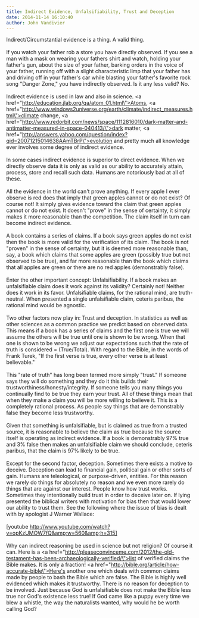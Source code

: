 ```yaml
---
title: Indirect Evidence, Unfalsifiability, Trust and Deception
date: 2014-11-14 16:10:40
author: John Vandivier
---
```




Indirect/Circumstantial evidence is a thing. A valid thing.<br /><br />If you watch your father rob a store you have directly observed. If you see a man with a mask on wearing your fathers shirt and watch, holding your father's gun, about the size of your father, barking orders in the voice of your father, running off with a slight characteristic limp that your father has and driving off in your father's car while blasting your father's favorite rock song \"Danger Zone,\" you have indirectly observed. Is it any less valid? No.<br /><br />Indirect evidence is used in law and also in science. <a href=\"http://education.jlab.org/qa/atom_01.html\">Atoms</a>, <a href=\"http://www.windows2universe.org/earth/climate/indirect_measures.html\">climate change</a>, <a href=\"http://www.redorbit.com/news/space/1112816010/dark-matter-and-antimatter-measured-in-space-040413/\">dark matter</a>, <a href=\"http://answers.yahoo.com/question/index?qid=20071215014638AAmTBrP\">evolution</a> and pretty much all knowledge ever involves some degree of indirect evidence.<br /><br />In some cases indirect evidence is superior to direct evidence. When we directly observe data it is only as valid as our ability to accurately attain, process, store and recall such data. Humans are notoriously bad at all of these.<br /><br />All the evidence in the world can't prove anything. If every apple I ever observe is red does that imply that green apples cannot or do not exist? Of course not! It simply gives evidence toward the claim that green apples cannot or do not exist. It doesn't \"prove\" in the sense of certainty, it simply makes it more reasonable than the competition. The claim itself in turn can become indirect evidence.<br /><br />A book contains a series of claims. If a book says green apples do not exist then the book is more valid for the verification of its claim. The book is not \"proven\" in the sense of certainty, but it is deemed more reasonable than, say, a book which claims that some apples are green (possibly true but not observed to be true), and far more reasonable than the book which claims that all apples are green or there are no red apples (demonstrably false).<br /><br />Enter the other important concept: Unfalsifiability. If a book makes an unfalsifiable claim does it work against its validity? Certainly not! Neither does it work in its favor. Unfalsifiable claims, for the rational mind, are truth-neutral. When presented a single unfalsifiable claim, ceteris paribus, the rational mind would be agnostic.<br /><br />Two other factors now play in: Trust and deception. In statistics as well as other sciences as a common practice we predict based on observed data. This means if a book has a series of claims and the first one is true we will assume the others will be true until one is shown to be wrong. When that one is shown to be wrong we adjust our expectations such that the rate of truth is considered = (True/Total). With regard to the Bible, in the words of Frank Turek, \"If the first verse is true, every other verse is at least believable.\"<br /><br />This \"rate of truth\" has long been termed more simply \"trust.\" If someone says they will do something and they do it this builds their trustworthiness/honesty/integrity. If someone tells you many things you continually find to be true they earn your trust. All of these things mean that when they make a claim you will be more willing to believe it. This is a completely rational process. As people say things that are demonstrably false they become less trustworthy.<br /><br />Given that something is unfalsifiable, but is claimed as true from a trusted source, it is reasonable to believe the claim as true because the source itself is operating as indirect evidence. If a book is demonstrably 97% true and 3% false then makes an unfalsifiable claim we should conclude, ceteris paribus, that the claim is 97% likely to be true.<br /><br />Except for the second factor, deception. Sometimes there exists a motive to deceive. Deception can lead to financial gain, political gain or other sorts of gain. Humans are teleological, or purpose-driven, entities. For this reason we rarely do things for absolutely no reason and we even more rarely do things that are against our interest. People know how trust works. Sometimes they intentionally build trust in order to deceive later on. If lying presented the biblical writers with motivation for bias then that would lower our ability to trust them. See the following where the issue of bias is dealt with by apologist J Warner Wallace:<br /><br />[youtube http://www.youtube.com/watch?v=opKzUMOW7fQ&amp;w=560&amp;h=315]<br /><br />Why can indirect reasoning be used in science but not religion? Of course it can. Here is a <a href=\"http://pleaseconvinceme.com/2012/the-old-testament-has-been-archaeologically-verified/\">list of verified claims the Bible makes</a>. It is only a fraction! <a href=\"http://bible.org/article/how-accurate-bible\">Here's another one</a> which deals with common claims made by people to bash the Bible which are false. The Bible is highly well evidenced which makes it trustworthy. There is no reason for deception to be involved. Just because God is unfalsifiable does not make the Bible less true nor God's existence less true! If God came like a puppy every time we blew a whistle, the way the naturalists wanted, why would he be worth calling God?